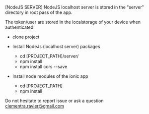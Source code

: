 [NodeJS SERVER]
NodeJS localhost server is stored in the "server" directory in root pass of the app.

The token/user are stored in the localstorage of your device when authenticated

* clone project
* Install NodeJs (localhost server) packages
  * cd [PROJECT_PATH]/server/
  * npm install
  * npm install cors --save

* Install node modules of the ionic app
  * cd [PROJECT_PATH]
  * npm install
  
  
Do not hesitate to report issue or ask a question
clementra.ravier@gmail.com

